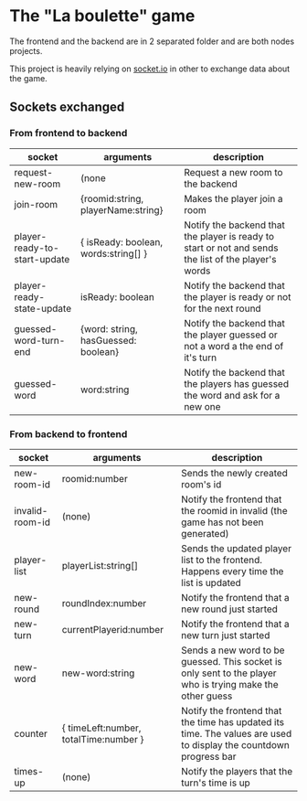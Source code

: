 # The "La boulette" game

The frontend and the backend are in 2 separated folder and are both nodes projects.

This project is heavily relying on [socket.io](https://socket.io/) in other to exchange data about the game.

## Sockets exchanged

### From frontend to backend

| socket                       | arguments                            | description                                                                                          |
| ---------------------------- | ------------------------------------ | ---------------------------------------------------------------------------------------------------- |
| request-new-room             | (none                                | Request a new room to the backend                                                                    |
| join-room                    | {roomid:string, playerName:string}   | Makes the player join a room                                                                         |
| player-ready-to-start-update | { isReady: boolean, words:string[] } | Notify the backend that the player is ready to start or not and sends the list of the player's words |
| player-ready-state-update    | isReady: boolean                     | Notify the backend that the player is ready or not for the next round                                |
| guessed-word-turn-end        | {word: string, hasGuessed: boolean}  | Notify the backend that the player guessed or not a word a the end of it's turn                      |
| guessed-word                 | word:string                          | Notify the backend that the players has guessed the word and ask for a new one                       |

### From backend to frontend

| socket          | arguments                             | description                                                                                                       |
| --------------- | ------------------------------------- | ----------------------------------------------------------------------------------------------------------------- |
| new-room-id     | roomid:number                         | Sends the newly created room's id                                                                                 |
| invalid-room-id | (none)                                | Notify the frontend that the roomid in invalid (the game has not been generated)                                  |
| player-list     | playerList:string[]                   | Sends the updated player list to the frontend. Happens every time the list is updated                             |
| new-round       | roundIndex:number                     | Notify the frontend that a new round just started                                                                 |
| new-turn        | currentPlayerid:number                | Notify the frontend that a new turn just started                                                                  |
| new-word        | new-word:string                       | Sends a new word to be guessed. This socket is only sent to the player who is trying make the other guess         |
| counter         | { timeLeft:number, totalTime:number } | Notify the frontend that the time has updated its time. The values are used to display the countdown progress bar |
| times-up        | (none)                                | Notify the players that the turn's time is up                                                                     |
